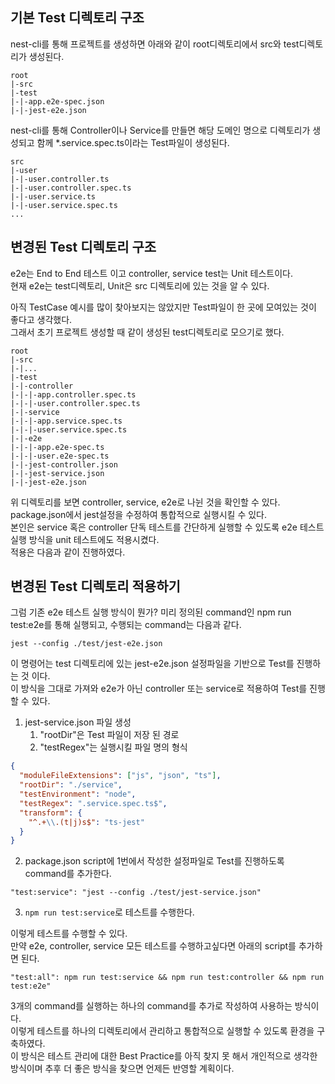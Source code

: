 ## 기본 Test 디렉토리 구조
nest-cli를 통해 프로젝트를 생성하면 아래와 같이 root디렉토리에서 src와 test디렉토리가 생성된다.  
```
root
|-src
|-test
|-|-app.e2e-spec.json
|-|-jest-e2e.json
```
nest-cli를 통해 Controller이나 Service를 만들면 해당 도메인 명으로 디렉토리가 생성되고 함께 *.service.spec.ts이라는 Test파일이 생성된다.  
```
src
|-user
|-|-user.controller.ts
|-|-user.controller.spec.ts
|-|-user.service.ts
|-|-user.service.spec.ts
...
```

## 변경된 Test 디렉토리 구조
e2e는 End to End 테스트 이고 controller, service test는 Unit 테스트이다.  
현재 e2e는 test디렉토리, Unit은 src 디렉토리에 있는 것을 알 수 있다.  

아직 TestCase 예시를 많이 찾아보지는 않았지만 Test파일이 한 곳에 모여있는 것이 좋다고 생각했다.  
그래서 초기 프로젝트 생성할 때 같이 생성된 test디렉토리로 모으기로 했다.  
```
root
|-src
|-|...
|-test
|-|-controller
|-|-|-app.controller.spec.ts
|-|-|-user.controller.spec.ts
|-|-service
|-|-|-app.service.spec.ts
|-|-|-user.service.spec.ts
|-|-e2e
|-|-|-app.e2e-spec.ts
|-|-|-user.e2e-spec.ts
|-|-jest-controller.json
|-|-jest-service.json
|-|-jest-e2e.json
```

위 디렉토리를 보면 controller, service, e2e로 나뉜 것을 확인할 수 있다.  
package.json에서 jest설정을 수정하여 통합적으로 실행시킬 수 있다.  
본인은 service 혹은 controller 단독 테스트를 간단하게 실행할 수 있도록 e2e 테스트 실행 방식을 unit 테스트에도 적용시켰다.  
적용은 다음과 같이 진행하였다.

## 변경된 Test 디렉토리 적용하기

그럼 기존 e2e 테스트 실행 방식이 뭔가?
미리 정의된 command인 npm run test:e2e를 통해 실행되고, 수행되는 command는 다음과 같다.
```shell
jest --config ./test/jest-e2e.json
```
이 명령어는 test 디렉토리에 있는 jest-e2e.json 설정파일을 기반으로 Test를 진행하는 것 이다.  
이 방식을 그대로 가져와 e2e가 아닌 controller 또는 service로 적용하여 Test를 진행할 수 있다.
1. jest-service.json 파일 생성
   1. "rootDir"은 Test 파일이 저장 된 경로
   2. "testRegex"는 실행시킬 파일 명의 형식
```json
{
  "moduleFileExtensions": ["js", "json", "ts"],
  "rootDir": "./service",
  "testEnvironment": "node",
  "testRegex": ".service.spec.ts$",
  "transform": {
    "^.+\\.(t|j)s$": "ts-jest"
  }
}
```
2. package.json script에 1번에서 작성한 설정파일로 Test를 진행하도록 command를 추가한다.  
```
"test:service": "jest --config ./test/jest-service.json"
```
3. ```npm run test:service```로 테스트를 수행한다.  

이렇게 테스트를 수행할 수 있다.  
만약 e2e, controller, service 모든 테스트를 수행하고싶다면 아래의 script를 추가하면 된다.  
```
"test:all": npm run test:service && npm run test:controller && npm run test:e2e"
```  
3개의 command를 실행하는 하나의 command를 추가로 작성하여 사용하는 방식이다.  
이렇게 테스트를 하나의 디렉토리에서 관리하고 통합적으로 실행할 수 있도록 환경을 구축하였다.  
이 방식은 테스트 관리에 대한 Best Practice를 아직 찾지 못 해서 개인적으로 생각한 방식이며 추후 더 좋은 방식을 찾으면 언제든 반영할 계획이다.

